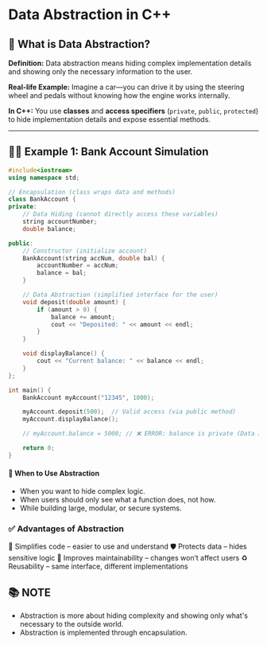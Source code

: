 # Data Abstraction in C++

## 📌 What is Data Abstraction?
 
**Definition:**
Data abstraction means hiding complex implementation details and showing only the necessary information to the user.

**Real-life Example:**
Imagine a car—you can drive it by using the steering wheel and pedals without knowing how the engine works internally.

**In C++:**
You use **classes** and **access specifiers** (`private`, `public`, `protected`) to hide implementation details and expose essential methods.

---

## 🧑‍💻 Example 1: Bank Account Simulation

```cpp
#include<iostream>
using namespace std;

// Encapsulation (class wraps data and methods)
class BankAccount {
private:
    // Data Hiding (cannot directly access these variables)
    string accountNumber;
    double balance;

public:
    // Constructor (initialize account)
    BankAccount(string accNum, double bal) {
        accountNumber = accNum;
        balance = bal;
    }

    // Data Abstraction (simplified interface for the user)
    void deposit(double amount) {
        if (amount > 0) {
            balance += amount;
            cout << "Deposited: " << amount << endl;
        }
    }

    void displayBalance() {
        cout << "Current balance: " << balance << endl;
    }
};

int main() {
    BankAccount myAccount("12345", 1000);

    myAccount.deposit(500);  // Valid access (via public method)
    myAccount.displayBalance();

    // myAccount.balance = 5000; // ❌ ERROR: balance is private (Data Hiding)

    return 0;
}
```
#### 🧠 When to Use Abstraction

- When you want to hide complex logic.
- When users should only see what a function does, not how.
- While building large, modular, or secure systems.

### ✅ Advantages of Abstraction

🎯 Simplifies code – easier to use and understand
🛡️ Protects data – hides sensitive logic
🔄 Improves maintainability – changes won’t affect users
♻️ Reusability – same interface, different implementations

## 📚 NOTE
- Abstraction is more about hiding complexity and showing only what's necessary to the outside world.
- Abstraction is implemented through encapsulation.



